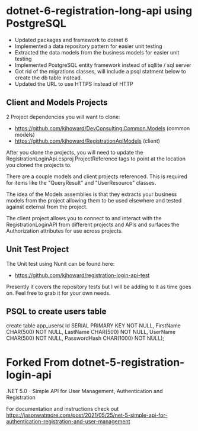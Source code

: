 # dotnet-6-registration-long-api using PostgreSQL

- Updated packages and framework to dotnet 6
- Implemented a data repository pattern for easier unit testing
- Extracted the data models from the business models for easier unit testing
- Implemented PostgreSQL entity framework instead of sqllite / sql server
- Got rid of the migrations classes, will include a psql statment below to create the db table instead. 
- Updated the URL to use HTTPS instead of HTTP

## Client and Models Projects
2 Project dependencies you will want to clone:
- https://github.com/kjhoward/DevConsulting.Common.Models (common models)
- https://github.com/kjhoward/RegistrationApiModels (client)

After you clone the projects, you will need to update the RegistrationLoginApi.csproj ProjectReference tags to point at the location you cloned the projects to.

There are a couple models and client projects referenced. This is required for items like the "QueryResult" and "UserResource" classes.

The idea of the Models assemblies is that they extracts your business models from the project allowing them to be used elsewhere and tested against external from the project. 

The client project allows you to connect to and interact with the RegistrationLoginAPI from different projects and APIs and surfaces the Authorization attributes for use across projects. 

## Unit Test Project
The Unit test using Nunit can be found here:
- https://github.com/kjhoward/registration-login-api-test

Presently it covers the repository tests but I will be adding to it as time goes on. Feel free to grab it for your own needs.

## PSQL to create users table
create table app_users(
Id SERIAL PRIMARY KEY    NOT NULL,
FirstName CHAR(500)      NOT NULL,
LastName CHAR(500)       NOT NULL,
UserName CHAR(500)       NOT NULL,
PasswordHash CHAR(1000)  NOT NULL);

# Forked From dotnet-5-registration-login-api

.NET 5.0 - Simple API for User Management, Authentication and Registration

For documentation and instructions check out https://jasonwatmore.com/post/2021/05/25/net-5-simple-api-for-authentication-registration-and-user-management
